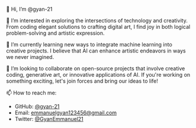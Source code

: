 👋 Hi, I’m @gyan-21

👀 I’m interested in exploring the intersections of technology and creativity. From coding elegant solutions to crafting digital art, I find joy in both logical problem-solving and artistic expression.

🌱 I’m currently learning new ways to integrate machine learning into creative projects. I believe that AI can enhance artistic endeavors in ways we never imagined.

💞️ I’m looking to collaborate on open-source projects that involve creative coding, generative art, or innovative applications of AI. If you're working on something exciting, let's join forces and bring our ideas to life!

📫 How to reach me:
- GitHub: [@gyan-21](https://github.com/gyan-21)
- Email: emmanuelgyan123456@gmail.com
- Twitter: [@GyanEmmanuel21](https://twitter.com/gyan_tweets)

<!---
gyan-21/gyan-21 is a ✨ special ✨ repository because its `README.md` (this file) appears on your GitHub profile.
You can click the Preview link to take a look at your changes.
--->
